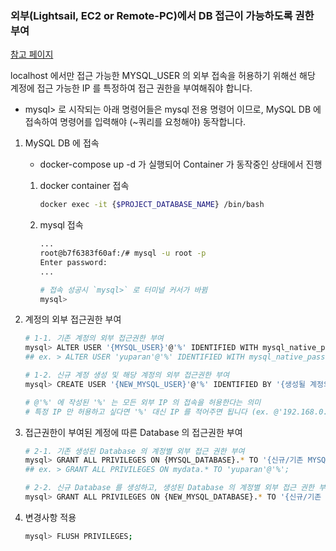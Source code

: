 ### 외부(Lightsail, EC2 or Remote-PC)에서 DB 접근이 가능하도록 권한 부여

[참고 페이지](https://velog.io/@jwoo/DB-및-계정-생성과-권한-부여-ver.8.0.26)

localhost 에서만 접근 가능한 MYSQL_USER 의 외부 접속을 허용하기 위해선 
해당 계정에 접근 가능한 IP 를 특정하여 접근 권한을 부여해줘야 합니다.

- mysql> 로 시작되는 아래 명령어들은 mysql 전용 명령어 이므로, MySQL DB 에 접속하여 명령어를 입력해야 (~쿼리를 요청해야) 동작합니다.

1. MySQL DB 에 접속

   - docker-compose up -d 가 실행되어 Container 가 동작중인 상태에서 진행
   
   1. docker container 접속
      ```bash
      docker exec -it {$PROJECT_DATABASE_NAME} /bin/bash
      ```
   
   2. mysql 접속
      ```bash
      ...
      root@b7f6383f60af:/# mysql -u root -p
      Enter password:
      ...
   
      # 접속 성공시 `mysql>` 로 터미널 커서가 바뀜
      mysql>
      ```

2. 계정의 외부 접근권한 부여
   ```bash
   # 1-1. 기존 계정의 외부 접근권한 부여
   mysql> ALTER USER '{MYSQL_USER}'@'%' IDENTIFIED WITH mysql_native_password BY '{기존 계정의 password 입력}';
   ## ex. > ALTER USER 'yuparan'@'%' IDENTIFIED WITH mysql_native_password BY 'paran1234';
   
   # 1-2. 신규 계정 생성 및 해당 계정의 외부 접근권한 부여
   mysql> CREATE USER '{NEW_MYSQL_USER}'@'%' IDENTIFIED BY '{생성될 계정의 password 입력}';
   
   # @'%' 에 작성된 '%' 는 모든 외부 IP 의 접속을 허용한다는 의미 
   # 특정 IP 만 허용하고 싶다면 '%' 대신 IP 를 적어주면 됩니다 (ex. @'192.168.0.1')
   ```

3. 접근권한이 부여된 계정에 따른 Database 의 접근권한 부여
   ```bash
   # 2-1. 기존 생성된 Database 의 계정별 외부 접근 권한 부여
   mysql> GRANT ALL PRIVILEGES ON {MYSQL_DATABASE}.* TO '{신규/기존 MYSQL_USER}'@'%';
   ## ex. > GRANT ALL PRIVILEGES ON mydata.* TO 'yuparan'@'%';
   
   # 2-2. 신규 Database 를 생성하고, 생성된 Database 의 계정별 외부 접근 권한 부여
   mysql> GRANT ALL PRIVILEGES ON {NEW_MYSQL_DATABASE}.* TO '{신규/기존 MYSQL_USER}'@'%';
   ```

4. 변경사항 적용
   ```bash
   mysql> FLUSH PRIVILEGES;
   ```
